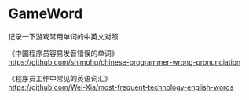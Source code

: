 # GameWord
记录一下游戏常用单词的中英文对照

《中国程序员容易发音错误的单词》</br>
https://github.com/shimohq/chinese-programmer-wrong-pronunciation

《程序员工作中常见的英语词汇》</br>
https://github.com/Wei-Xia/most-frequent-technology-english-words
